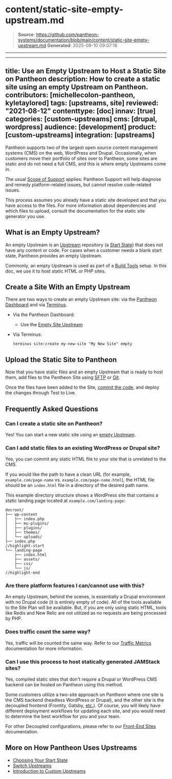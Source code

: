 # content/static-site-empty-upstream.md

> **Source**: https://github.com/pantheon-systems/documentation/blob/main/content/static-site-empty-upstream.md
> **Generated**: 2025-09-10 09:07:16

---

---
title: Use an Empty Upstream to Host a Static Site on Pantheon
description: How to create a static site using an empty Upstream on Pantheon.
contributors: [michellecolon-pantheon, kyletaylored]
tags: [upstreams, site]
reviewed: "2021-08-12"
contenttype: [doc]
innav: [true]
categories: [custom-upstreams]
cms: [drupal, wordpress]
audience: [development]
product: [custom-upstreams]
integration: [upstreams]
---


Pantheon supports two of the largest open source content management systems (CMS) on the web, WordPress and Drupal. Occasionally, when customers move their portfolio of sites over to Pantheon, some sites are static and do not need a full CMS, and this is where empty Upstreams come in.

The usual [Scope of Support](/guides/support/) applies: Pantheon Support will help diagnose and remedy platform-related issues, but cannot resolve code-related issues.

This process assumes you already have a static site developed and that you have access to the files. For more information about dependencies and which files to upload, consult the documentation for the static site generator you use.

## What is an Empty Upstream?

An empty Upstream is an [Upstream](/guides/custom-upstream) repository (a [Start State](/start-state)) that does not have any content or code. For cases when a customer needs a blank start state, Pantheon provides an empty Upstream.

Commonly, an empty Upstream is used as part of a [Build Tools](/guides/build-tools) setup. In this doc, we use it to host static HTML or PHP sites.

## Create a Site With an Empty Upstream

<Youtube src="PTVqXxwOJ4Q" title="Pantheon Static Site and Empty Upstreams" />

There are two ways to create an empty Upstream site: via the [Pantheon Dashboard](/guides/legacy-dashboard/create-sites) and via [Terminus](/terminus).

- Via the Pantheon Dashboard:

  - Use the [Empty Site Upstream](https://dashboard.pantheon.io/sites/create?upstream_id=4c7176de-e079-eed1-154d-44d5a9945b65)

- Via Terminus:

  ```bash{promptUser: user}
  terminus site:create my-new-site "My New Site" empty
  ```

## Upload the Static Site to Pantheon

Now that you have static files and an empty Upstream that is ready to host them, add files to the Pantheon Site using [SFTP](/guides/sftp) or [Git](/guides/git/git-config).

Once the files have been added to the Site, [commit the code](/guides/sftp/sftp-development), and deploy the changes through Test to Live.

## Frequently Asked Questions

### Can I create a static site on Pantheon?

Yes! You can start a new static site using an [empty Upstream](https://dashboard.pantheon.io/sites/create?upstream_id=4c7176de-e079-eed1-154d-44d5a9945b65).

### Can I add static files to an existing WordPress or Drupal site?

Yes, you can commit any static HTML file to your site that is unrelated to the CMS.

If you would like the path to have a clean URL (for example, `example.com/page-name` vs. `example.com/page-name.html`), the HTML file should be an `index.html` file in a directory of the desired path name.

This example directory structure shows a WordPress site that contains a static landing page located at `example.com/landing-page`:

```bash:title=docroot/
docroot/
├── wp-content
│   ├── index.php
│   ├── mu-plugins/
│   ├── plugins/
│   ├── themes/
│   └── uploads/
├── index.php
//highlight-start
└── landing-page
    ├── index.html
    ├── assets/
    ├── css/
    └── js/
//highlight-end
```

### Are there platform features I can/cannot use with this?

An empty Upstream, behind the scenes, is essentially a Drupal environment with no Drupal code (it is entirely empty of code). All of the tools available to the Site Plan will be available. But, if you are only using static HTML, tools like Redis and New Relic are not utilized as no requests are being processed by PHP.

### Does traffic count the same way?

Yes, traffic will be counted the same way. Refer to our [Traffic Metrics](/guides/account-mgmt/traffic) documentation for more information.

### Can I use this process to host statically generated JAMStack sites?

Yes, compiled static sites that don't require a Drupal or WordPress CMS backend can be hosted on Pantheon using this method.

Some customers utilize a two-site approach on Pantheon where one site is the CMS backend (headless WordPress or Drupal), and the other site is the decoupled frontend (Frontity, Gatsby, [etc.](https://jamstack.org/generators/)). Of course, you will likely have different deployment workflows for updating each site, and you would need to determine the best workflow for you and your team.

For other Decoupled configurations, please refer to our [Front-End Sites](/guides/decoupled/overview) documentation.

## More on How Pantheon Uses Upstreams

- [Choosing Your Start State](/start-state)
- [Switch Upstreams](/terminus/examples#switch-upstreams)
- [Introduction to Custom Upstreams](/guides/custom-upstream)
